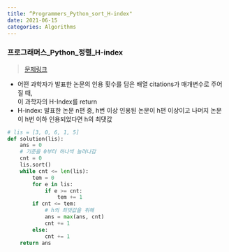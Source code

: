 ```yaml
---
title: “Programmers_Python_sort_H-index"
date: 2021-06-15
categories: Algorithms
---
```

### 프로그래머스_Python_정렬_H-index

> [문제링크](https://programmers.co.kr/learn/courses/30/parts/12198)

- 어떤 과학자가 발표한 논문의 인용 횟수를 담은 배열 citations가 매개변수로 주어질 때, <br>
  이 과학자의 H-Index를 return
- H-index: 발표한 논문 n편 중, h번 이상 인용된 논문이 h편 이상이고 나머지 논문이 h번 이하 인용되었다면 h의 최댓값

```python
# lis = [3, 0, 6, 1, 5]
def solution(lis):
    ans = 0
    # 기준을 0부터 하나씩 늘려나감
    cnt = 0
    lis.sort()
    while cnt <= len(lis):
        tem = 0
        for e in lis:
            if e >= cnt:
                tem += 1
        if cnt <= tem:
            # h의 최댓값을 위해
            ans = max(ans, cnt)
            cnt += 1
        else:
            cnt += 1
    return ans
 ``` 
